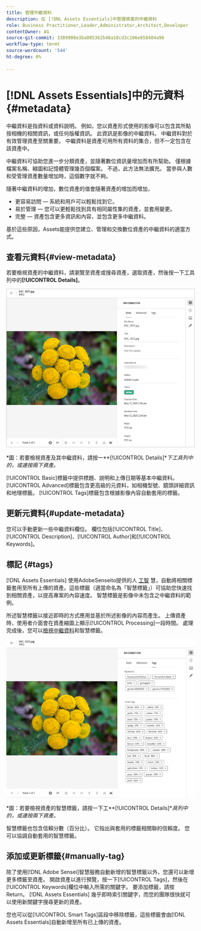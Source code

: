 ```yaml
---
title: 管理中繼資料
description: 在 [!DNL Assets Essentials]中管理資產的中繼資料
role: Business Practitioner,Leader,Administrator,Architect,Developer
contentOwner: AG
source-git-commit: 3389908e3ba085362b48a18cd3c106e658484a96
workflow-type: tm+mt
source-wordcount: '544'
ht-degree: 0%

---
```



# [!DNL Assets Essentials]中的元資料 {#metadata}

中繼資料是指資料或資料說明。 例如，您以資產形式使用的影像可以包含其所點按相機的相關資訊，或任何版權資訊。 此資訊是影像的中繼資料。 中繼資料對於有效管理資產至關重要。 中繼資料是資產可用所有資料的集合，但不一定包含在該資產中。

中繼資料可協助您進一步分類資產，並隨著數位資訊量增加而有所幫助。 僅根據檔案名稱、縮圖和記憶體管理幾百個檔案。 不過，此方法無法擴充。 當參與人數和受管理資產數量增加時，這個數字就不夠。

隨著中繼資料的增加，數位資產的值會隨著資產的增加而增加，

* 更容易訪問 — 系統和用戶可以輕鬆找到它。
* 易於管理 — 您可以更輕鬆找到具有相同屬性集的資產，並套用變更。
* 完整 — 資產包含更多資訊和內容，並包含更多中繼資料。

基於這些原因，Assets能提供您建立、管理和交換數位資產的中繼資料的適當方式。

## 查看元資料{#view-metadata}

若要檢視資產的中繼資料，請瀏覽至資產或搜尋資產，選取資產，然後按一下工具列中的&#x200B;**[!UICONTROL Details]**。

![檢視資產的中繼資料](assets/metadata-view1.png)

*圖：若要檢視資產及其中繼資料，請按一&#x200B;**[!UICONTROL Details]**下工具列中的，或連按兩下資產。*

[!UICONTROL Basic]標籤中提供標題、說明和上傳日期等基本中繼資料。 [!UICONTROL Advanced]標籤包含更高級的元資料，如相機型號、鏡頭詳細資訊和地理標籤。 [!UICONTROL Tags]標籤包含根據影像內容自動套用的標籤。

## 更新元資料{#update-metadata}

您可以手動更新一些中繼資料欄位。 欄位包括[!UICONTROL Title]、[!UICONTROL Description]、[!UICONTROL Author]和[!UICONTROL Keywords]。

## 標記 {#tags}

[!DNL Assets Essentials] 使用AdobeSenseito提供的人 [工智](https://www.adobe.com/sensei.html) 慧，自動將相關標籤套用至所有上傳的資產。這些標籤（適當命名為「智慧標籤」）可協助您快速找到相關資產，以提高專案的內容速度。 智慧標籤是影像中未包含之中繼資料的範例。

所述智慧標籤以接近即時的方式應用並基於所述影像的內容而產生。 上傳資產時，使用者介面會在資產縮圖上顯示[!UICONTROL Processing]一段時間。 處理完成後，您可以[檢視中繼資料](#view-metadata)和智慧標籤。

![檢視資產的智慧標籤](assets/metadata-view-tags.png)

*圖：若要檢視資產的智慧標籤，請按一下工&#x200B;**[!UICONTROL Details]**具列中的，或連按兩下資產。*

智慧標籤也包含信賴分數（百分比）。 它指出與套用的標籤相關聯的信賴度。 您可以協調自動套用的智慧標籤。

## 添加或更新標籤{#manually-tag}

除了使用[!DNL Adobe Sensei]智慧服務自動新增的智慧標籤以外，您還可以新增更多標籤至資產。 開啟資產以進行預覽，按一下[!UICONTROL Tags]，然後在[!UICONTROL Keywords]欄位中輸入所需的關鍵字。 要添加標籤，請按Return。 [!DNL Assets Essentials] 幾乎即時索引關鍵字，而您的團隊很快就可以使用新關鍵字搜尋更新的資產。

您也可以從[!UICONTROL Smart Tags]區段中移除標籤，這些標籤會由[!DNL Assets Essentials]自動新增至所有已上傳的資產。

<!-- TBD: Queries for PM and engg.

Can we edit the existing metadata in any form?

How to moderate smart tags?

Allow or deny list for smart tags?

What about Tags displayed just above Smart Tags in the UI?

Is there a detailed metadata tab. Where do the other details of an asset go?

How can one search based strictly on the metadata. Similar to AEM Assets GQL queries.
-->

<!-- TBD: Link to related articles if any.

>[!MORELIKETHIS]
>
>* [Search assets](search.md).
-->
